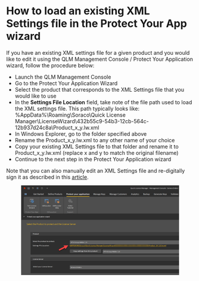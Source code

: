 # How to load an existing XML Settings file in the Protect Your App wizard

If you have an existing XML settings file for a given product and you would like to edit it using the QLM Management Console / Protect Your Application wizard, follow the procedure below:

* Launch the QLM Management Console
* Go to the Protect Your Application Wizard
* Select the product that corresponds to the XML Settings file that you would like to use
* In the **Settings File Location** field, take note of the file path used to load the XML settings file. This path typically looks like: %AppData%\Roaming\Soraco\Quick License Manager\LicenseWizard\432b55c9-54b3-12cb-564c-12b937d24c8a\Product\_x\_y.lw.xml
* In Windows Explorer, go to the folder specified above
* Rename the Product\_x\_y.lw.xml to any other name of your choice
* Copy your existing XML Settings file to that folder and rename it to Product\_x\_y.lw.xml (replace x and y to match the original filename)
* Continue to the next step in the Protect Your Application wizard

Note that you can also manually edit an XML Settings file and re-digitally sign it as described in this [article](https://docs.soraco.co/docs/faq/re-signing-the-xml-settings-file-after-modification).

<figure><img src="../.gitbook/assets/image (1) (1) (1) (1) (1).png" alt=""><figcaption></figcaption></figure>


